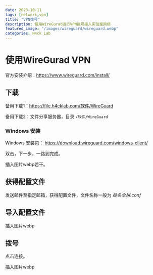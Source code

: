 ```yaml
---
date: 2023-10-11
tags: [network,vpn]
title: "VPN拨号"
description: 使用WireGurad进行VPN拨号接入实验室网络
featured_image: "/images/wireguard/wireguard.webp"
categories: H4ck Lab
---
```


# 使用WireGurad VPN

官方安装介绍：<https://www.wireguard.com/install/>

## 下载

备用下载1：<https://file.h4cklab.com/软件/WireGuard>

备用下载2：文件分享服务器，目录 `/软件/WireGuard`

### Windows 安装

Windows 安装包： <https://download.wireguard.com/windows-client/>

双击，下一步，一路到完成。

插入图片webp若干。


## 获得配置文件

发送邮件至指定邮箱，获得配置文件，文件名称一般为 *姓名全拼.conf*

## 导入配置文件

插入图片webp

## 拨号
点击连接。

插入图片webp